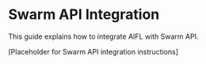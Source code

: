 # Swarm API Integration

This guide explains how to integrate AIFL with Swarm API.

[Placeholder for Swarm API integration instructions]
